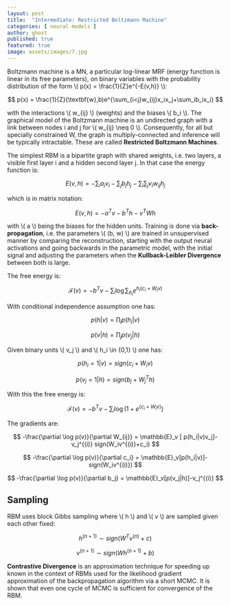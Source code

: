 ```yaml
---
layout: post
title:  "Intermediate: Restricted Boltzmann Machine"
categories: [ neural models ]
author: ghost
published: true
featured: true
image: assets/images/7.jpg
---
```


Boltzmann machine is a MN, a particular log-linear MRF (energy function is linear in its free parameters), on binary variables with the probability distribution of the form \\( p(x) = \frac{1}{Z}e^{-E(v,h)} \\):

$$  
    p(x) = \frac{1}{Z}(\textbf{w},b)e^{\sum_{i<j}w_{ij}x_ix_j+\sum_ib_ix_i}
$$

with the interactions \\( w_{ij} \\) (weights) and the biases \\( b_i \\). The graphical model of the Boltzmann machine is an undirected graph with a link between nodes i and j for \\( w_{ij} \neq 0 \\). Consequently, for all but specially constrained W, the graph is multiply-connected and inference will be typically intractable. These are called **Restricted Boltzmann Machines**. 

The simplest RBM is a bipartite graph with shared weights, i.e. two layers, a visible first layer i and a hidden second layer j. In that case the energy function is:

$$ 
    E(v,h) = -\sum_ia_iv_i-\sum_jb_jh_j-\sum_i\sum_jv_iw_{ij}h_j
$$

which is in matrix notation:

$$
    E(v,h) = -a^Tv-b^Th-v^TWh
$$

with \\( a \\) being the biases for the hidden units.
Training is done via **back-propagation**, i.e. the parameters \\( (b, w) \\) are trained in unsupervised manner by comparing the reconstruction, starting with the output neural activations and going backwards in the parametric model, with the initial signal and adjusting the parameters when the **Kullback-Leibler Divergence** between both is large.

The free energy is:

$$
    \mathcal{F}(v) = -b^Tv-\sum_i\log \sum_{h_i} e^{h_i(c_i+W_iv)}
$$

With conditional independence assumption one has:

$$
    p(h|v) = \prod_i p(h_i|v)
$$

$$
    p(v|h) = \prod_jp(v_j|h)
$$

Given binary units \\( v_j \\) and \\( h_i \in \{0,1\} \\) one has:

$$
    p(h_i=1|v) = sign(c_i+W_iv)
$$

$$
    p(v_j=1|h) = sign(b_j+W^T_jh)
$$

With this the free energy is:

$$
    \mathcal{F}(v) = -b^Tv-\sum_i\log (1+e^{(c_i+W_iv)})
$$

The gradients are:

$$
    -\frac{\partial \log p(v)}{\partial W_{ij}} = \mathbb{E}_v [ p(h_i|v)v_j]-v_j^{(i)} sign(W_iv^{(i)}+c_i)
$$

$$
    -\frac{\partial \log p(v)}{\partial c_i} = \mathbb{E}_v[p(h_i|v)]-sign(W_iv^{(i)})
$$

$$
    -\frac{\partial \log p(v)}{\partial b_j} = \mathbb{E}_v[p(v_j|h)]-v_j^{(i)}
$$

## Sampling
RBM uses block Gibbs sampling where \\( h \\) and \\( v \\) are sampled given each other fixed:

$$
    h^{(n+1)}\sim sign (W^Tv^{(n)}+c)
$$

$$
    v^{(n+1)} \sim sign (Wh^{(n+1)}+b)
$$

**Contrastive Divergence** is an approximation technique for speeding up known in the context of RBMs used for the likelihood gradient approximation of the backpropagation algorithm via a short MCMC. It is shown that even one cycle of MCMC is sufficient for convergence of the RBM.
